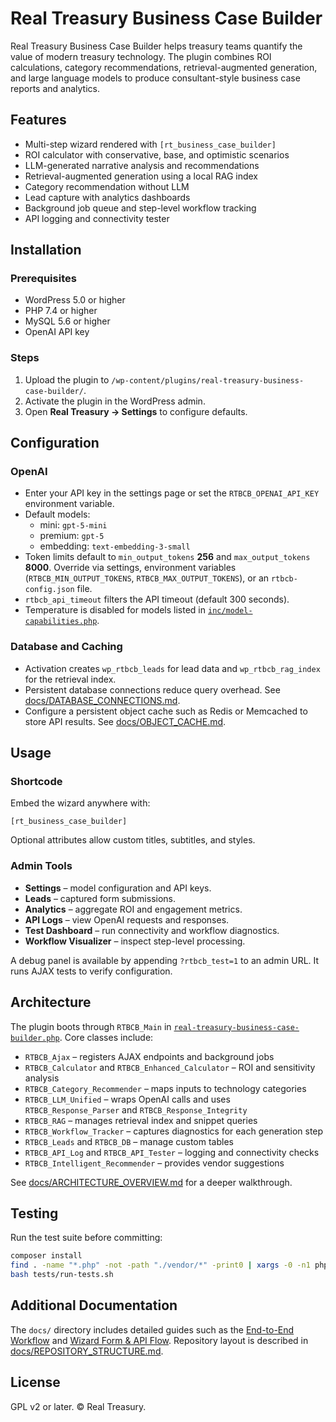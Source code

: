 # Real Treasury Business Case Builder

Real Treasury Business Case Builder helps treasury teams quantify the value of
modern treasury technology. The plugin combines ROI calculations, category
recommendations, retrieval-augmented generation, and large language models to
produce consultant-style business case reports and analytics.

## Features

- Multi-step wizard rendered with `[rt_business_case_builder]`
- ROI calculator with conservative, base, and optimistic scenarios
- LLM-generated narrative analysis and recommendations
- Retrieval-augmented generation using a local RAG index
- Category recommendation without LLM
- Lead capture with analytics dashboards
- Background job queue and step-level workflow tracking
- API logging and connectivity tester

## Installation

### Prerequisites

- WordPress 5.0 or higher
- PHP 7.4 or higher
- MySQL 5.6 or higher
- OpenAI API key

### Steps

1. Upload the plugin to `/wp-content/plugins/real-treasury-business-case-builder/`.
2. Activate the plugin in the WordPress admin.
3. Open **Real Treasury → Settings** to configure defaults.

## Configuration

### OpenAI

- Enter your API key in the settings page or set the `RTBCB_OPENAI_API_KEY`
    environment variable.
- Default models:
    - mini: `gpt-5-mini`
    - premium: `gpt-5`
    - embedding: `text-embedding-3-small`
- Token limits default to `min_output_tokens` **256** and `max_output_tokens`
    **8000**. Override via settings, environment variables
    (`RTBCB_MIN_OUTPUT_TOKENS`, `RTBCB_MAX_OUTPUT_TOKENS`), or an
    `rtbcb-config.json` file.
- `rtbcb_api_timeout` filters the API timeout (default 300 seconds).
- Temperature is disabled for models listed in
    [`inc/model-capabilities.php`](inc/model-capabilities.php).

### Database and Caching

- Activation creates `wp_rtbcb_leads` for lead data and `wp_rtbcb_rag_index`
    for the retrieval index.
- Persistent database connections reduce query overhead. See
    [docs/DATABASE_CONNECTIONS.md](docs/DATABASE_CONNECTIONS.md).
- Configure a persistent object cache such as Redis or Memcached to store API
    results. See [docs/OBJECT_CACHE.md](docs/OBJECT_CACHE.md).

## Usage

### Shortcode
Embed the wizard anywhere with:

```text
[rt_business_case_builder]
```

Optional attributes allow custom titles, subtitles, and styles.

### Admin Tools

- **Settings** – model configuration and API keys.
- **Leads** – captured form submissions.
- **Analytics** – aggregate ROI and engagement metrics.
- **API Logs** – view OpenAI requests and responses.
- **Test Dashboard** – run connectivity and workflow diagnostics.
- **Workflow Visualizer** – inspect step-level processing.

A debug panel is available by appending `?rtbcb_test=1` to an admin URL. It
runs AJAX tests to verify configuration.

## Architecture

The plugin boots through `RTBCB_Main` in
[`real-treasury-business-case-builder.php`](real-treasury-business-case-builder.php).
Core classes include:

- `RTBCB_Ajax` – registers AJAX endpoints and background jobs
- `RTBCB_Calculator` and `RTBCB_Enhanced_Calculator` – ROI and sensitivity analysis
- `RTBCB_Category_Recommender` – maps inputs to technology categories
- `RTBCB_LLM_Unified` – wraps OpenAI calls and uses
    `RTBCB_Response_Parser` and `RTBCB_Response_Integrity`
- `RTBCB_RAG` – manages retrieval index and snippet queries
- `RTBCB_Workflow_Tracker` – captures diagnostics for each generation step
- `RTBCB_Leads` and `RTBCB_DB` – manage custom tables
- `RTBCB_API_Log` and `RTBCB_API_Tester` – logging and connectivity checks
- `RTBCB_Intelligent_Recommender` – provides vendor suggestions

See [docs/ARCHITECTURE_OVERVIEW.md](docs/ARCHITECTURE_OVERVIEW.md) for a
deeper walkthrough.

## Testing

Run the test suite before committing:

```bash
composer install
find . -name "*.php" -not -path "./vendor/*" -print0 | xargs -0 -n1 php -l
bash tests/run-tests.sh
```

## Additional Documentation
The `docs/` directory includes detailed guides such as the
[End-to-End Workflow](docs/END_TO_END_WORKFLOW.md) and
[Wizard Form & API Flow](docs/WIZARD_FORM_API_FLOW.md).  Repository layout is
described in [docs/REPOSITORY_STRUCTURE.md](docs/REPOSITORY_STRUCTURE.md).

## License
GPL v2 or later. © Real Treasury.

